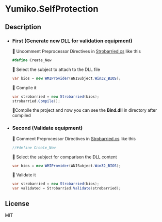 # Yumiko.SelfProtection

## Description
- ### First (Generate new DLL for validation equipment)
  🍓 Uncomment Preprocessor Directives in [Strobarried.cs] like this
  ```C#
  #define Create_New
  ```
    
  🍓 Select the subject to attach to the DLL file
  ```C#
  var bios = new WMIProvider(WNISubject.Win32_BIOS);
  ```
    
  🍓 Compile it
  ```C#
  var strobarried = new Strobarried(bios);
  strobarried.Compile();
  ```
  
  🍓Compile the project and now you can see the **Bind.dll** in directory after compiled

- ### Second (Validate equipment)
  🍓 Comment Preprocessor Directives in [Strobarried.cs] like this
  ```C#
  //#define Create_New
  ```  
    
  🍓 Select the subject for comparison the DLL content
  ```C#
  var bios = new WMIProvider(WNISubject.Win32_BIOS);
  ```
    
  🍓 Validate it
  ```C#
  var strobarried = new Strobarried(bios);
  var validated = Strobarried.Validate(strobarried);
  ```

## License
MIT
    
[Strobarried.cs]:<https://github.com/0x0001F36D/Yumiko.SelfProtection/blob/master/Yumiko.SelfProtection/Strobarried/Strobarried.cs>

